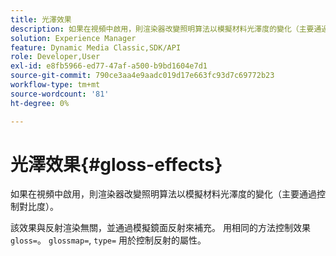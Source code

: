 ```yaml
---
title: 光澤效果
description: 如果在視頻中啟用，則渲染器改變照明算法以模擬材料光澤度的變化（主要通過控制對比度）。
solution: Experience Manager
feature: Dynamic Media Classic,SDK/API
role: Developer,User
exl-id: e8fb5966-ed77-47af-a500-b9bd1604e7d1
source-git-commit: 790ce3aa4e9aadc019d17e663fc93d7c69772b23
workflow-type: tm+mt
source-wordcount: '81'
ht-degree: 0%

---
```


# 光澤效果{#gloss-effects}

如果在視頻中啟用，則渲染器改變照明算法以模擬材料光澤度的變化（主要通過控制對比度）。

該效果與反射渲染無關，並通過模擬鏡面反射來補充。 用相同的方法控制效果 `gloss=`。 `glossmap=`, `type=` 用於控制反射的屬性。

